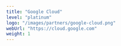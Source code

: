 ```yaml
---
title: "Google Cloud"
level: "platinum"
logo: "/images/partners/google-cloud.png"
webUrl: "https://cloud.google.com"
weight: 1
---
```


